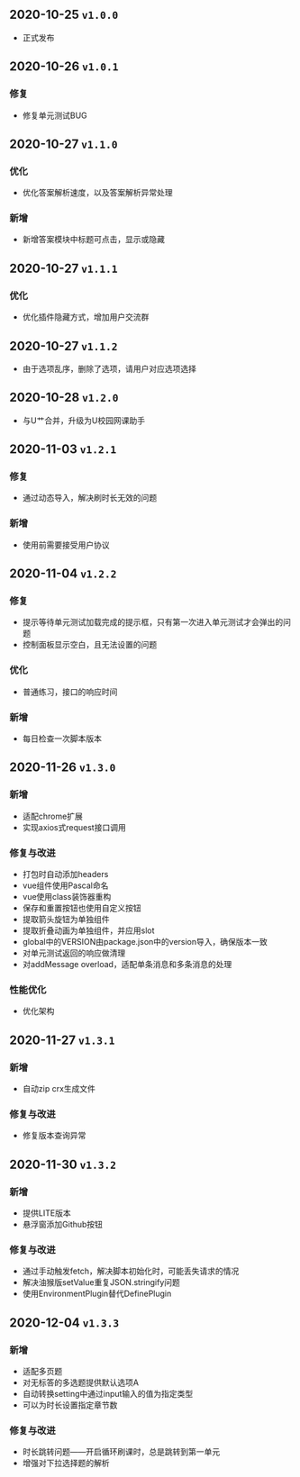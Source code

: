 ## 2020-10-25 ```v1.0.0```
  - 正式发布
## 2020-10-26 ```v1.0.1```
### 修复
  - 修复单元测试BUG
## 2020-10-27 ```v1.1.0```
### 优化
- 优化答案解析速度，以及答案解析异常处理
### 新增
- 新增答案模块中标题可点击，显示或隐藏
## 2020-10-27 ```v1.1.1```
### 优化
- 优化插件隐藏方式，增加用户交流群
## 2020-10-27 ```v1.1.2```
- 由于选项乱序，删除了选项，请用户对应选项选择
## 2020-10-28 ```v1.2.0```
- 与U艹合并，升级为U校园网课助手
## 2020-11-03 ```v1.2.1```
### 修复
- 通过动态导入，解决刷时长无效的问题
### 新增
- 使用前需要接受用户协议
## 2020-11-04 ```v1.2.2```
### 修复
- 提示等待单元测试加载完成的提示框，只有第一次进入单元测试才会弹出的问题
- 控制面板显示空白，且无法设置的问题
### 优化
- 普通练习，接口的响应时间
### 新增
- 每日检查一次脚本版本
## 2020-11-26 ```v1.3.0```
### 新增
- 适配chrome扩展
- 实现axios式request接口调用
### 修复与改进
- 打包时自动添加headers
- vue组件使用Pascal命名
- vue使用class装饰器重构
- 保存和重置按钮也使用自定义按钮
- 提取箭头旋钮为单独组件
- 提取折叠动画为单独组件，并应用slot
- global中的VERSION由package.json中的version导入，确保版本一致
- 对单元测试返回的响应做清理
- 对addMessage overload，适配单条消息和多条消息的处理
### 性能优化
- 优化架构
## 2020-11-27 ```v1.3.1```
### 新增
- 自动zip crx生成文件
### 修复与改进
- 修复版本查询异常
## 2020-11-30 ```v1.3.2```
### 新增
- 提供LITE版本
- 悬浮窗添加Github按钮
### 修复与改进
- 通过手动触发fetch，解决脚本初始化时，可能丢失请求的情况
- 解决油猴版setValue重复JSON.stringify问题
- 使用EnvironmentPlugin替代DefinePlugin
## 2020-12-04 ```v1.3.3```
### 新增
- 适配多页题
- 对无标答的多选题提供默认选项A
- 自动转换setting中通过input输入的值为指定类型
- 可以为时长设置指定章节数
### 修复与改进
- 时长跳转问题——开启循环刷课时，总是跳转到第一单元
- 增强对下拉选择题的解析